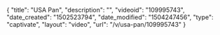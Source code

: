 {
    "title": "USA Pan",
    "description": "",
    "videoid": "109995743",
    "date_created": "1502523794",
    "date_modified": "1504247456",
    "type": "captivate",
    "layout": "video",
    "url": "\/v\/usa-pan\/109995743"
}
